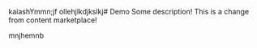 <p>kaiashYmmn;jf ollehjlkdjkslkj# Demo Some description! This is a change from content marketplace!&nbsp;</p>

<p>mnjhemnb</p>

<p>&nbsp;</p>
